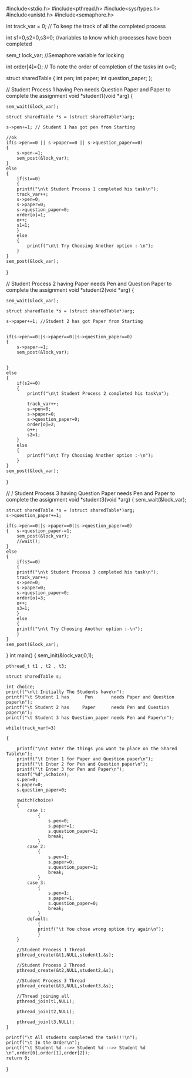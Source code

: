 #include<stdio.h>
#include<pthread.h>
#include<sys/types.h>
#include<unistd.h>
#include<semaphore.h>

int track_var = 0; // To keep the track of all the completed process

int s1=0,s2=0,s3=0; //variables to know which processes have been completed

sem_t lock_var; //Semaphore variable for locking

int order[4]={}; // To note the order of completion of the tasks
int o=0;

struct sharedTable
{
	int pen;
	int paper;
	int question_paper;
};


// Student Process 1 having Pen needs Question Paper and Paper to complete the assignment
void *student1(void *arg)
{
	
	sem_wait(&lock_var);

	struct sharedTable *s = (struct sharedTable*)arg;

	s->pen+=1; // Student 1 has got pen from Starting

	//ok
	if(s->pen==0 || s->paper==0 || s->question_paper==0)
	{
		s->pen-=1;
		sem_post(&lock_var);
	}
	else
	{
		if(s1==0)
		{
		printf("\n\t Student Process 1 completed his task\n");
		track_var++;
		s->pen=0;
		s->paper=0;
		s->question_paper=0;
		order[o]=1;
		o++;
		s1=1;
		}
		else
		{
			printf("\n\t Try Choosing Another option :-\n");
		}
	}
	sem_post(&lock_var);	
}

// Student Process 2 having Paper needs Pen and Question Paper to complete the assignment
void *student2(void *arg)
{
	
	sem_wait(&lock_var);

	struct sharedTable *s = (struct sharedTable*)arg;

	s->paper+=1; //Student 2 has got Paper from Starting

	
	if(s->pen==0||s->paper==0||s->question_paper==0) 
	{	
		s->paper-=1;
		sem_post(&lock_var);
		
		
	}
	else
	{
		if(s2==0)
		{
			printf("\n\t Student Process 2 completed his task\n");

			track_var++;
			s->pen=0;
			s->paper=0;
			s->question_paper=0;
			order[o]=2;
			o++;
			s2=1;
		}
		else
		{
			printf("\n\t Try Choosing Another option :-\n");
		}
	}
	sem_post(&lock_var);
}

// / Student Process 3 having Question Paper needs Pen and Paper to complete the assignment
void *student3(void *arg)
{
	sem_wait(&lock_var);

	struct sharedTable *s = (struct sharedTable*)arg;
	s->question_paper+=1;
	
	if(s->pen==0||s->paper==0||s->question_paper==0)
	{	s->question_paper-=1;
		sem_post(&lock_var);
		//wait();
	}
	else
	{
		if(s3==0)
		{
		printf("\n\t Student Process 3 completed his task\n");
		track_var++;
		s->pen=0;
		s->paper=0;
		s->question_paper=0;
		order[o]=3;
		o++;
		s3=1;
		}
		else
		{
		printf("\n\t Try Choosing Another option :-\n");
		}
	}
	sem_post(&lock_var);
}
int main()
{
	sem_init(&lock_var,0,1);

	pthread_t t1 , t2 , t3;

	struct sharedTable s;

	int choice;
	printf("\n\t Initially The Students have\n");
	printf("\t Student 1 has      Pen       needs Paper and Question paper\n");
	printf("\t Student 2 has     Paper      needs Pen and Question paper\n");
	printf("\t Student 3 has Question_paper needs Pen and Paper\n");

	while(track_var!=3)

	{
		
		printf("\n\t Enter the things you want to place on the Shared Table\n");
		printf("\t Enter 1 for Paper and Question paper\n");
		printf("\t Enter 2 for Pen and Question paper\n");
		printf("\t Enter 3 for Pen and Paper\n");
		scanf("%d",&choice);
		s.pen=0;
		s.paper=0;
		s.question_paper=0;

		switch(choice)
		{
			case 1:
				{
					s.pen=0;
					s.paper=1;
					s.question_paper=1;
					break;
				}
			case 2:
				{
					s.pen=1;
					s.paper=0;
					s.question_paper=1;
					break;
				}
			case 3:
				{
					s.pen=1;
					s.paper=1;
					s.question_paper=0;
					break;
				}
			default:
				{
				printf("\t You chose wrong option try again\n");
				}
		}

		//Student Process 1 Thread
		pthread_create(&t1,NULL,student1,&s);

		//Student Process 2 Thread
		pthread_create(&t2,NULL,student2,&s);

		//Student Process 3 Thread
		pthread_create(&t3,NULL,student3,&s);

		//Thread joining all
		pthread_join(t1,NULL);

		pthread_join(t2,NULL);

		pthread_join(t3,NULL);
	}

	printf("\t All students completed the task!!!\n");
	printf("\t In the Order\n");
	printf("\t Student %d -->> Student %d -->> Student %d \n",order[0],order[1],order[2]);
	return 0;
}
